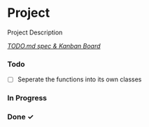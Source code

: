 # Project

Project Description

<em>[TODO.md spec & Kanban Board](https://bit.ly/3fCwKfM)</em>

### Todo

- [ ] Seperate the functions into its own classes  

### In Progress


### Done ✓


